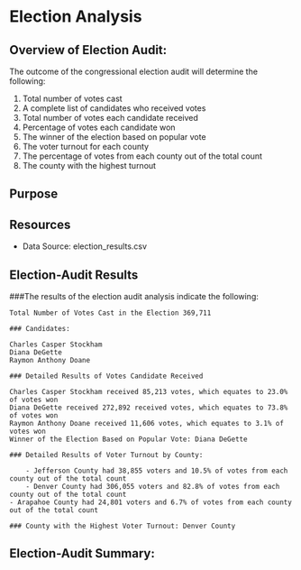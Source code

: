 # Election Analysis 

## Overview of Election Audit:

The outcome of the congressional election audit will determine the following:

1.	Total number of votes cast
2.	A complete list of candidates who received votes
3.	Total number of votes each candidate received
4.	Percentage of votes each candidate won
5.	The winner of the election based on popular vote
6.	The voter turnout for each county
7.	The percentage of votes from each county out of the total count
8.	The county with the highest turnout


## Purpose



## Resources

- Data Source: election_results.csv


## Election-Audit Results

   ###The results of the election audit analysis indicate the following:
   
	Total Number of Votes Cast in the Election 369,711

	### Candidates:

	Charles Casper Stockham
	Diana DeGette
	Raymon Anthony Doane

	### Detailed Results of Votes Candidate Received

	Charles Casper Stockham received 85,213 votes, which equates to 23.0% of votes won
	Diana DeGette received 272,892 received votes, which equates to 73.8% of votes won
	Raymon Anthony Doane received 11,606 votes, which equates to 3.1% of votes won
	Winner of the Election Based on Popular Vote: Diana DeGette

	### Detailed Results of Voter Turnout by County:

        - Jefferson County had 38,855 voters and 10.5% of votes from each county out of the total count
        - Denver County had 306,055 voters and 82.8% of votes from each county out of the total count
	- Arapahoe County had 24,801 voters and 6.7% of votes from each county out of the total count
	
	### County with the Highest Voter Turnout: Denver County

	
## Election-Audit Summary:



